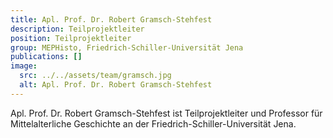 ```yaml
---
title: Apl. Prof. Dr. Robert Gramsch-Stehfest
description: Teilprojektleiter
position: Teilprojektleiter
group: MEPHisto, Friedrich-Schiller-Universität Jena
publications: []
image:
  src: ../../assets/team/gramsch.jpg
  alt: Apl. Prof. Dr. Robert Gramsch-Stehfest
---
```


Apl. Prof. Dr. Robert Gramsch-Stehfest ist Teilprojektleiter und Professor für Mittelalterliche Geschichte an der Friedrich-Schiller-Universität Jena.
